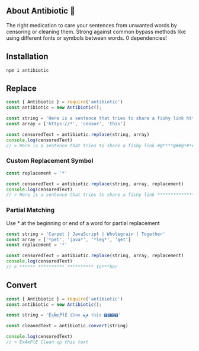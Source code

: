 ## About Antibiotic 💊
The right medication to care your sentences from unwanted words by censoring or cleaning them. Strong against common bypass methods like using different fonts or symbols between words. 0 dependencies!

## Installation
```
npm i antibiotic
```

## Replace
```js
const { Antibiotic } = require('antibiotic')
const antibiotic = new Antibiotic();

const string = 'Here is a sentence that tries to share a fishy link https://example.com/login, but dont worry it will get censored even when you try to bypass it like t-h.1.$, thhhhiiiisss, 𝔱𝔥𝔦𝔰, 𝕥𝕙𝕚𝕤 or ᴛʜɪꜱ.'
const array = ['https://*', 'censor', 'this']

const censoredText = antibiotic.replace(string, array)
console.log(censoredText)
// > Here is a sentence that tries to share a fishy link #@****@##@*#*#***##@*@# but dont worry it will get ***@@#ed even when you try to bypass it like @#*@ #@@# *@@* or #@**
```
### Custom Replacement Symbol
```js
const replacement = '*'

const censoredText = antibiotic.replace(string, array, replacement)
console.log(censoredText)
// > Here is a sentence that tries to share a fishy link *********************** but dont worry it will get ******ed even when you try to bypass it like **** **** **** or ****
```

### Partial Matching
Use * at the beginning or end of a word for partial replacement
```js
const string = 'Carpet | JavaScript | Wholegrain | Together'
const array = ['*pet', 'java*', '*leg*', 'get']
const replacement = '*'

const censoredText = antibiotic.replace(string, array, replacement)
console.log(censoredText)
// > ****** ********** ********** to***her
```

## Convert
```js
const { Antibiotic } = require('antibiotic')
const antibiotic = new Antibiotic();

const string = 'ỆᶍǍᶆṔƚÉ ℭ𝔩𝔢𝔞𝔫 𝓾𝓹 𝕥𝕙𝕚𝕤 🆃🅴🆇🆃'

const cleanedText = antibiotic.convert(string)

console.log(censoredText)
// > ExAmPlE Clean up this text
```
